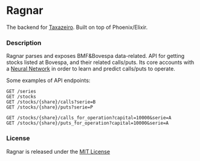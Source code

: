 # Ragnar

The backend for [Taxazeiro](https://sonataxa.tech). Built on top of Phoenix/Elixir.

### Description
Ragnar parses and exposes BMF&Bovespa data-related.
API for getting stocks listed at Bovespa, and their related calls/puts. Its core accounts with a [Neural Network](https://en.wikipedia.org/wiki/Artificial_neural_network) in order to learn and predict calls/puts to operate.

Some examples of API endpoints:

	GET /series
	GET /stocks
	GET /stocks/{share}/calls?serie=B
	GET /stocks/{share}/puts?serie=P

	GET /stocks/{share}/calls_for_operation?capital=10000&serie=A
	GET /stocks/{share}/puts_for_operation?capital=10000&serie=A


### License
Ragnar is released under the [MIT License](https://opensource.org/licenses/MIT)
